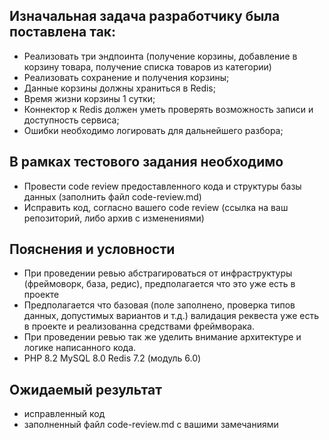 ## Изначальная задача разработчику была поставлена так:
- Реализовать три эндпоинта (получение корзины, добавление в корзину товара, получение списка товаров из категории)
- Реализовать сохранение и получения корзины;
- Данные корзины должны храниться в Redis;
- Время жизни корзины 1 сутки;
- Коннектор к Redis должен уметь проверять возможность записи и доступность сервиса;
- Ошибки необходимо логировать для дальнейшего разбора;


## В рамках тестового задания необходимо
- Провести code review предоставленного кода и структуры базы данных (заполнить файл code-review.md)
- Исправить код, согласно вашего code review (ссылка на ваш репозиторий, либо архив с изменениями)

## Пояснения и условности
 - При проведении ревью абстрагироваться от инфраструктуры (фреймоворк, база, редис), предполагается что это уже есть в проекте
 - Предполагается что базовая (поле заполнено, проверка типов данных, допустимых вариантов и т.д.) валидация реквеста уже есть в проекте и реализованна средствами фреймворака.
 - При проведении ревью так же уделить внимание архитектуре и логике написанного кода.
 - PHP 8.2 MySQL 8.0 Redis 7.2 (модуль 6.0)

## Ожидаемый результат 
- исправленный код
- заполненный файл code-review.md с вашими замечаниями
